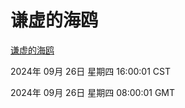 # 谦虚的海鸥
[谦虚的海鸥](http://219.139.198.207:56308/qxdho/course/base/hotlink/index.php)

2024年 09月 26日 星期四 16:00:01 CST

2024年 09月 26日 星期四 08:00:01 GMT
